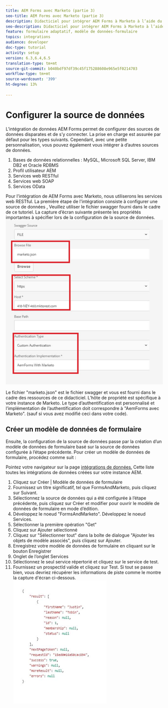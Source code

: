 ```yaml
---
title: AEM Forms avec Marketo (partie 3)
seo-title: AEM Forms avec Marketo (partie 3)
description: Didacticiel pour intégrer AEM Forms à Marketo à l’aide du modèle de données de formulaire AEM Forms.
seo-description: Didacticiel pour intégrer AEM Forms à Marketo à l’aide du modèle de données de formulaire AEM Forms.
feature: formulaire adaptatif, modèle de données-formulaire
topics: integrations
audience: developer
doc-type: tutorial
activity: setup
version: 6.3,6.4,6.5
translation-type: tm+mt
source-git-commit: b040bdf97df39c45f175288608e965e5f0214703
workflow-type: tm+mt
source-wordcount: '399'
ht-degree: 13%

---
```



# Configurer la source de données

L’intégration de données AEM Forms permet de configurer des sources de données disparates et de s’y connecter. La prise en charge est assurée par défaut pour les types suivants. Cependant, avec une petite personnalisation, vous pouvez également vous intégrer à d’autres sources de données.

1. Bases de données relationnelles : MySQL, Microsoft SQL Server, IBM DB2 et Oracle RDBMS
1. Profil utilisateur AEM
1. Services web RESTful
1. Services web SOAP
1. Services OData

Pour l&#39;intégration de AEM Forms avec Marketo, nous utiliserons les services web RESTful. La première étape de l&#39;intégration consiste à configurer une source de données [.](https://helpx.adobe.com/experience-manager/6-4/forms/using/configure-data-sources.html#ConfigureRESTfulwebservices) Veuillez utiliser le fichier swagger fourni dans le cadre de ce tutoriel. La capture d’écran suivante présente les propriétés importantes à spécifier lors de la configuration de la source de données.
![datasource](assets/datasource.jfif)

Le fichier &quot;marketo.json&quot; est le fichier swagger et vous est fourni dans le cadre des ressources de ce didacticiel.
L’hôte de propriété est spécifique à votre instance de Marketo.
Le type d’authentification est personnalisé et l’implémentation de l’authentification doit correspondre à &quot;AemForms avec Marketo&quot;. (sauf si vous avez modifié ceci dans votre code).

## Créer un modèle de données de formulaire

Ensuite, la configuration de la source de données passe par la création d’un modèle de données de formulaire basé sur la source de données configurée à l’étape précédente. Pour créer un modèle de données de formulaire, procédez comme suit :

Pointez votre navigateur sur la page [intégrations de données.](http://localhost:4502/aem/forms.html/content/dam/formsanddocuments-fdm) Cette liste toutes les intégrations de données créées sur votre instance AEM.

1. Cliquez sur Créer | Modèle de données de formulaire
1. Fournissez un titre significatif, tel que FormsAndMarketo, puis cliquez sur Suivant.
1. Sélectionnez la source de données qui a été configurée à l’étape précédente, puis cliquez sur Créer et modifier pour ouvrir le modèle de données de formulaire en mode d’édition.
1. Développez le noeud &quot;FormsAndMarketo&quot;. Développez le noeud Services.
1. Sélectionner la première opération &quot;Get&quot;
1. Cliquez sur Ajouter sélectionné
1. Cliquez sur &quot;Sélectionner tout&quot; dans la boîte de dialogue &quot;Ajouter les objets de modèle associés&quot;, puis cliquez sur Ajouter.
1. Enregistrez votre modèle de données de formulaire en cliquant sur le bouton Enregistrer
1. Onglet de l’onglet Services
1. Sélectionnez le seul service répertorié et cliquez sur le service de test.
1. Fournissez un prospectId valide et cliquez sur Test. Si tout se passe bien, vous devriez récupérer les informations de piste comme le montre la capture d&#39;écran ci-dessous.
   ![testrésultats](assets/testresults.jfif)
